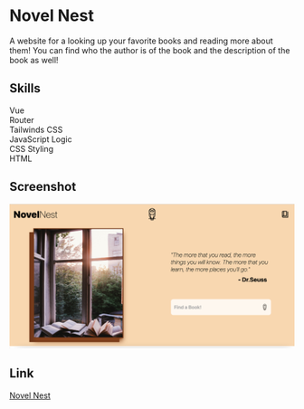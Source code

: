 # Novel Nest
A website for a looking up your favorite books and reading more about them! You can find who the author is of the book and the description of the book as well!

## Skills

Vue\
Router\
Tailwinds CSS\
JavaScript Logic\
CSS Styling\
HTML

## Screenshot

![Novel Nest](screenshot.png "Novel Nest")

## Link

[Novel Nest](https://amerkulovic.github.io/NovelNest)